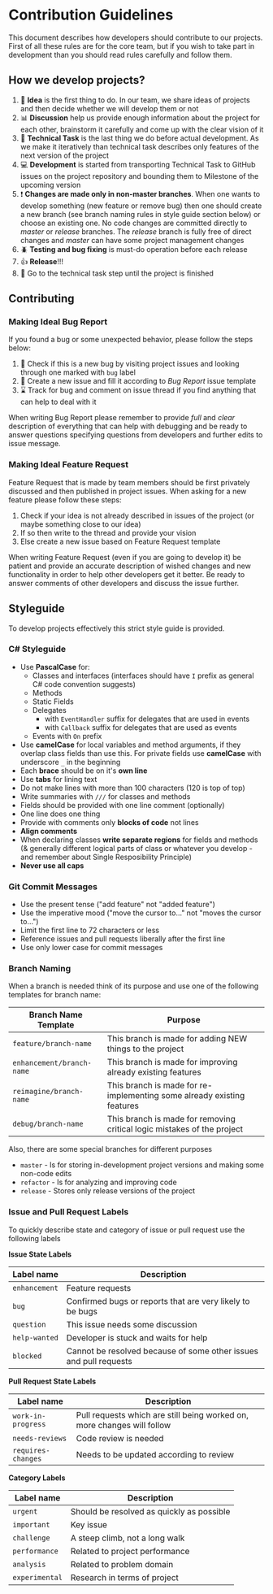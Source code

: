 # Contribution Guidelines

This document describes how developers should contribute to our projects. First of all these rules are for the core team, but if you wish to take part in development than you should read rules carefully and follow them.

## How we develop projects?

1. :thinking: **Idea** is the first thing to do. In our team, we share ideas of projects and then decide whether we will develop them or not
1. :bar_chart: **Discussion** help us provide enough information about the project for each other, brainstorm it carefully and come up with the clear vision of it
1. :pencil: **Technical Task** is the last thing we do before actual development. As we make it iteratively than technical task describes only features of the next version of the project
1. :computer: **Development** is started from transporting Technical Task to GitHub issues on the project repository and bounding them to Milestone of the upcoming version
1. :heavy_exclamation_mark: **Changes are made only in non-master branches**. When one wants to develop something (new feature or remove bug) then one should create a new branch (see branch naming rules in style guide section below) or choose an existing one. No code changes are committed directly to _master_ or _release_ branches. The _release_ branch is fully free of direct changes and _master_ can have some project management changes
1. :beetle: **Testing and bug fixing** is must-do operation before each release
1. :thumbsup: **Release**!!!
1. :arrows_counterclockwise: Go to the technical task step until the project is finished

## Contributing

### Making Ideal Bug Report

If you found a bug or some unexpected behavior, please follow the steps below:

1. :mag_right: Check if this is a new bug by visiting project issues and looking through one marked with `bug` label
2. :loudspeaker: Create a new issue and fill it according to _Bug Report_ issue template
3. :hourglass: Track for bug and comment on issue thread if you find anything that can help to deal with it

When writing Bug Report please remember to provide _full_ and _clear_ description of everything that can help with debugging and be ready to answer questions specifying questions from developers and further edits to issue message.

### Making Ideal Feature Request

Feature Request that is made by team members should be first privately discussed and then published in project issues. When asking for a new feature please follow these steps:

1. Check if your idea is not already described in issues of the project (or maybe something close to our idea)
2. If so then write to the thread and provide your vision
3. Else create a new issue based on Feature Request template

When writing Feature Request (even if you are going to develop it) be patient and provide an accurate description of wished changes and new functionality in order to help other developers get it better. Be ready to answer comments of other developers and discuss the issue further.

## Styleguide 

To develop projects effectively this strict style guide is provided.

### C# Styleguide

- Use **PascalCase** for:
  - Classes and interfaces (interfaces should have `I` prefix as general C# code convention suggests)
  - Methods
  - Static Fields
  - Delegates
    - with `EventHandler` suffix for delegates that are used in events
    - with `Callback` suffix for delegates that are used as events
  - Events with `On` prefix
- Use **camelCase** for local variables and method arguments, if they overlap class fields than use this. For private fields use **camelCase** with underscore `_` in the beginning
- Each **brace** should be on it's **own line**
- Use **tabs** for lining text
- Do not make lines with more than 100 characters (120 is top of top)
- Write summaries with `///` for classes and methods
- Fields should be provided with one line comment (optionally)
- One line does one thing
- Provide with comments only **blocks of code** not lines
- **Align comments**
- When declaring classes **write separate regions** for fields and methods (& generally different logical parts of class or whatever you develop - and remember about Single Resposibility Principle)
- **Never use all caps**

### Git Commit Messages
- Use the present tense ("add feature" not "added feature")
- Use the imperative mood ("move the cursor to..." not "moves the cursor to...")
- Limit the first line to 72 characters or less
- Reference issues and pull requests liberally after the first line
- Use only lower case for commit messages

### Branch Naming

When a branch is needed think of its purpose and use one of the following templates for branch name:

| **Branch Name Template** | **Purpose** |
| --- | --- |
| `feature/branch-name` | This branch is made for adding NEW things to the project |
| `enhancement/branch-name` | This branch is made for improving already existing features |
| `reimagine/branch-name` | This branch is made for re-implementing some already existing features |
| `debug/branch-name` | This branch is made for removing critical logic mistakes of the project |

Also, there are some special branches for different purposes

- `master` - Is for storing in-development project versions and making some non-code edits
- `refactor` - Is for analyzing and improving code
- `release` - Stores only release versions of the project

### Issue and Pull Request Labels

To quickly describe state and category of issue or pull request use the following labels

**Issue State Labels**

| **Label name** | **Description** |
| --- | --- |
| `enhancement` | Feature requests |
| `bug` | Confirmed bugs or reports that are very likely to be bugs |
| `question` | This issue needs some discussion |
| `help-wanted` | Developer is stuck and waits for help |
| `blocked` | Cannot be resolved because of some other issues and pull requests |


**Pull Request State Labels**

| **Label name** | **Description** |
| --- | --- |
| `work-in-progress` | Pull requests which are still being worked on, more changes will follow |
| `needs-reviews` | Code review is needed |
| `requires-changes` | Needs to be updated according to review |

**Category Labels**

| **Label name** | **Description** |
| --- | --- |
| `urgent` | Should be resolved as quickly as possible |
| `important` | Key issue |
| `challenge` | A steep climb, not a long walk |
| `performance` | Related to project performance |
| `analysis` | Related to problem domain |
| `experimental` | Research in terms of project |
